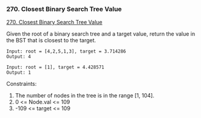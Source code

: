 ### 270. Closest Binary Search Tree Value

[270. Closest Binary Search Tree Value
](https://leetcode.com/problems/closest-binary-search-tree-value/)

Given the root of a binary search tree and a target value, return the value in the BST that is closest to the target.


```
Input: root = [4,2,5,1,3], target = 3.714286
Output: 4
```

```
Input: root = [1], target = 4.428571
Output: 1
```

Constraints:

1. The number of nodes in the tree is in the range [1, 104].
2. 0 <= Node.val <= 109
3. -109 <= target <= 109